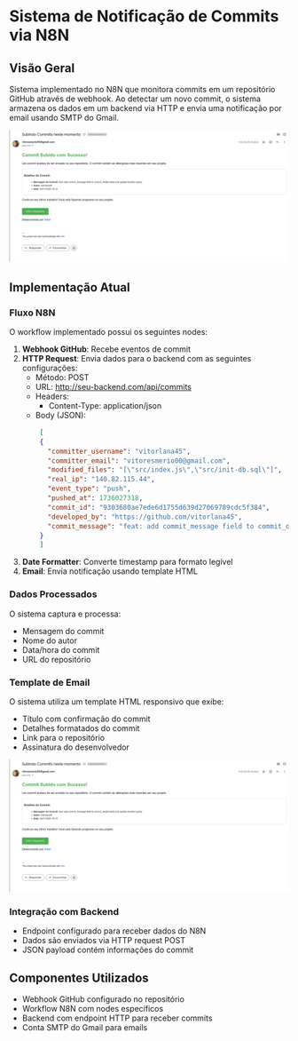 # Sistema de Notificação de Commits via N8N

## Visão Geral
Sistema implementado no N8N que monitora commits em um repositório GitHub através de webhook. Ao detectar um novo commit, o sistema armazena os dados em um backend via HTTP e envia uma notificação por email usando SMTP do Gmail.

![alt text](readme-images/template-email.png)

## Implementação Atual

### Fluxo N8N
O workflow implementado possui os seguintes nodes:
1. **Webhook GitHub**: Recebe eventos de commit
2. **HTTP Request**: Envia dados para o backend com as seguintes configurações:
   - Método: POST
   - URL: http://seu-backend.com/api/commits
   - Headers: 
     - Content-Type: application/json
   - Body (JSON):
     ```json
      [
      {
        "committer_username": "vitorlana45",
        "committer_email": "vitoresmerio00@gmail.com",
        "modified_files": "[\"src/index.js\",\"src/init-db.sql\"]",
        "real_ip": "140.82.115.44",
        "event_type": "push",
        "pushed_at": 1736027318,
        "commit_id": "9303680ae7ede6d1755d639d27069789cdc5f384",
        "developed_by": "https://github.com/vitorlana45",
        "commit_message": "feat: add commit_message field to commit_details table and update insertion query"
      }
      ]
     ```
3. **Date Formatter**: Converte timestamp para formato legível
4. **Email**: Envia notificação usando template HTML

### Dados Processados
O sistema captura e processa:
- Mensagem do commit
- Nome do autor
- Data/hora do commit
- URL do repositório

### Template de Email
O sistema utiliza um template HTML responsivo que exibe:
- Título com confirmação do commit
- Detalhes formatados do commit
- Link para o repositório
- Assinatura do desenvolvedor

![alt text](readme-images/template-email.png)

### Integração com Backend
- Endpoint configurado para receber dados do N8N
- Dados são enviados via HTTP request POST
- JSON payload contém informações do commit

## Componentes Utilizados
- Webhook GitHub configurado no repositório
- Workflow N8N com nodes específicos
- Backend com endpoint HTTP para receber commits
- Conta SMTP do Gmail para emails